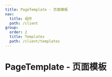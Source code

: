 ```yaml
---
title: PageTemplate - 页面模板
nav:
  title: 组件
  path: /client
group:
  order: 2
  title: Templates
  path: /client/templates
---
```


# PageTemplate - 页面模板

